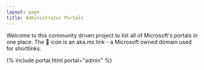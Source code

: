 ```yaml
---
layout: page
title: Administrator Portals
---
```


Welcome to this community driven project to list all of Microsoft's portals in one place.
The 🔁 icon is an aka.ms link - a Microsoft owned domain used for shortlinks.

{% include portal.html portal="admin" %}
